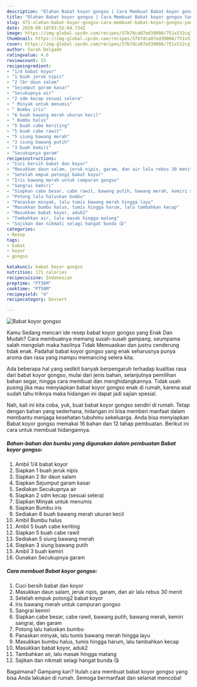 ```yaml
---
description: "Olahan Babat koyor gongso | Cara Membuat Babat koyor gongso Yang Enak dan Simpel"
title: "Olahan Babat koyor gongso | Cara Membuat Babat koyor gongso Yang Enak dan Simpel"
slug: 471-olahan-babat-koyor-gongso-cara-membuat-babat-koyor-gongso-yang-enak-dan-simpel
date: 2020-09-18T03:52:04.734Z
image: https://img-global.cpcdn.com/recipes/57b7dca07ed39006/751x532cq70/babat-koyor-gongso-foto-resep-utama.jpg
thumbnail: https://img-global.cpcdn.com/recipes/57b7dca07ed39006/751x532cq70/babat-koyor-gongso-foto-resep-utama.jpg
cover: https://img-global.cpcdn.com/recipes/57b7dca07ed39006/751x532cq70/babat-koyor-gongso-foto-resep-utama.jpg
author: Sarah Delgado
ratingvalue: 4.6
reviewcount: 15
recipeingredient:
- "1/4 babat koyor"
- "1 buah jeruk nipis"
- "2 lbr daun salam"
- "Sejumput garam kasar"
- "Secukupnya air"
- "2 sdm kecap sesuai selera"
- " Minyak untuk menumis"
- " Bumbu iris"
- "6 buah bawang merah ukuran kecil"
- " Bumbu halus"
- "5 buah cabe keriting"
- "5 buah cabe rawit"
- "5 siung bawang merah"
- "3 siung bawang putih"
- "3 buah kemiri"
- "Secukupnya garam"
recipeinstructions:
- "Cuci bersih babat dan koyor"
- "Masukkan daun salam, jeruk nipis, garam, dan air lalu rebus 30 menit"
- "Setelah empuk potong2 babat koyor"
- "Iris bawang merah untuk campuran gongso"
- "Sangrai kemiri"
- "Siapkan cabe besar, cabe rawit, bawang putih, bawang merah, kemiri sangrai, dan garam"
- "Potong lalu haluskan bumbu"
- "Panaskan minyak, lalu tumis bawang merah hingga layu"
- "Masukkan bumbu halus, tumis hingga harum, lalu tambahkan kecap"
- "Masukkan babat koyor, aduk2"
- "Tambahkan air, lalu masak hingga matang"
- "Sajikan dan nikmati selagi hangat bunda 😘"
categories:
- Resep
tags:
- babat
- koyor
- gongso

katakunci: babat koyor gongso 
nutrition: 171 calories
recipecuisine: Indonesian
preptime: "PT36M"
cooktime: "PT50M"
recipeyield: "4"
recipecategory: Dessert

---
```



![Babat koyor gongso](https://img-global.cpcdn.com/recipes/57b7dca07ed39006/751x532cq70/babat-koyor-gongso-foto-resep-utama.jpg)

Kamu Sedang mencari ide resep babat koyor gongso yang Enak Dan Mudah? Cara membuatnya memang susah-susah gampang. seumpama salah mengolah maka hasilnya Tidak Memuaskan dan justru cenderung tidak enak. Padahal babat koyor gongso yang enak seharusnya punya aroma dan rasa yang mampu memancing selera kita.

Ada beberapa hal yang sedikit banyak berpengaruh terhadap kualitas rasa dari babat koyor gongso, mulai dari jenis bahan, selanjutnya pemilihan bahan segar, hingga cara membuat dan menghidangkannya. Tidak usah pusing jika mau menyiapkan babat koyor gongso enak di rumah, karena asal sudah tahu triknya maka hidangan ini dapat jadi sajian spesial.




Nah, kali ini kita coba, yuk, buat babat koyor gongso sendiri di rumah. Tetap dengan bahan yang sederhana, hidangan ini bisa memberi manfaat dalam membantu menjaga kesehatan tubuhmu sekeluarga. Anda bisa menyiapkan Babat koyor gongso memakai 16 bahan dan 12 tahap pembuatan. Berikut ini cara untuk membuat hidangannya.

<!--inarticleads1-->

##### Bahan-bahan dan bumbu yang digunakan dalam pembuatan Babat koyor gongso:

1. Ambil 1/4 babat koyor
1. Siapkan 1 buah jeruk nipis
1. Siapkan 2 lbr daun salam
1. Siapkan Sejumput garam kasar
1. Sediakan Secukupnya air
1. Siapkan 2 sdm kecap (sesuai selera)
1. Siapkan  Minyak untuk menumis
1. Siapkan  Bumbu iris
1. Sediakan 6 buah bawang merah ukuran kecil
1. Ambil  Bumbu halus
1. Ambil 5 buah cabe keriting
1. Siapkan 5 buah cabe rawit
1. Sediakan 5 siung bawang merah
1. Siapkan 3 siung bawang putih
1. Ambil 3 buah kemiri
1. Gunakan Secukupnya garam




<!--inarticleads2-->

##### Cara membuat Babat koyor gongso:

1. Cuci bersih babat dan koyor
1. Masukkan daun salam, jeruk nipis, garam, dan air lalu rebus 30 menit
1. Setelah empuk potong2 babat koyor
1. Iris bawang merah untuk campuran gongso
1. Sangrai kemiri
1. Siapkan cabe besar, cabe rawit, bawang putih, bawang merah, kemiri sangrai, dan garam
1. Potong lalu haluskan bumbu
1. Panaskan minyak, lalu tumis bawang merah hingga layu
1. Masukkan bumbu halus, tumis hingga harum, lalu tambahkan kecap
1. Masukkan babat koyor, aduk2
1. Tambahkan air, lalu masak hingga matang
1. Sajikan dan nikmati selagi hangat bunda 😘




Bagaimana? Gampang kan? Itulah cara membuat babat koyor gongso yang bisa Anda lakukan di rumah. Semoga bermanfaat dan selamat mencoba!
